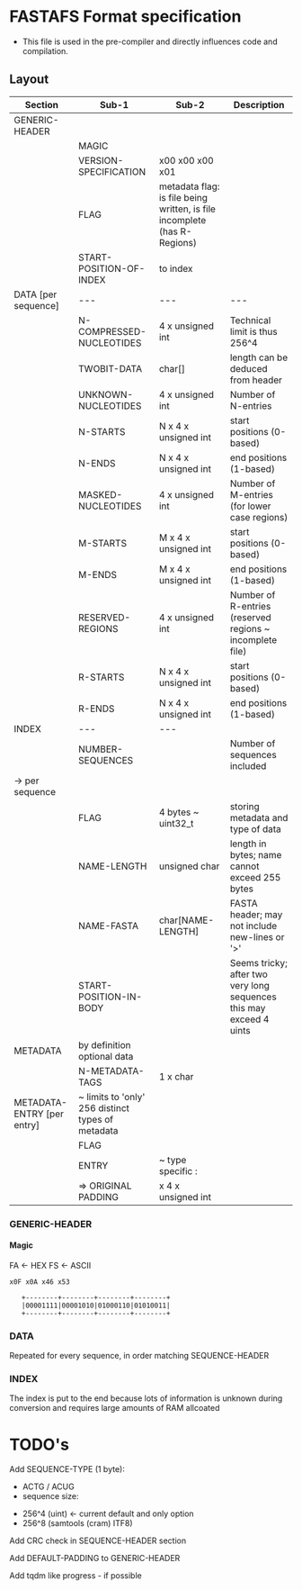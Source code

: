# FASTAFS Format specification

* This file is used in the pre-compiler and directly influences code and compilation.

## Layout ## 

| Section | Sub-1 | Sub-2 | Description |
| ------ | ------ | ------ | ------ |
| GENERIC-HEADER |        |        |        |
|        | MAGIC |  |         |
|        | VERSION-SPECIFICATION | x00 x00 x00 x01 |         |
|        | FLAG | metadata flag: is file being written, is file incomplete (has R-Regions) |         |
|        | START-POSITION-OF-INDEX | to index | 
| DATA [per sequence] | --- | --- | --- |
|        | N-COMPRESSED-NUCLEOTIDES | 4 x unsigned int | Technical limit is thus 256^4 |
|        | TWOBIT-DATA | char[] | length can be deduced from header |
|        | UNKNOWN-NUCLEOTIDES | 4 x unsigned int | Number of N-entries |
|        | N-STARTS | N x 4 x unsigned int | start positions (0-based) |
|        | N-ENDS | N x 4 x unsigned int | end positions (1-based) |
|        | MASKED-NUCLEOTIDES | 4 x unsigned int | Number of M-entries (for lower case regions) |
|        | M-STARTS | M x 4 x unsigned int | start positions (0-based) |
|        | M-ENDS | M x 4 x unsigned int | end positions (1-based) |
|        | RESERVED-REGIONS | 4 x unsigned int | Number of R-entries (reserved regions ~ incomplete file) |
|        | R-STARTS | N x 4 x unsigned int | start positions (0-based) |
|        | R-ENDS | N x 4 x unsigned int | end positions (1-based) |
| INDEX  | --- | --- |  |
|        | NUMBER-SEQUENCES |  | Number of sequences included |
|   -> per sequence | 
|        | FLAG | 4 bytes ~ uint32_t | storing metadata and type of data |
|        | NAME-LENGTH | unsigned char | length in bytes; name cannot exceed 255 bytes |
|        | NAME-FASTA | char[NAME-LENGTH] | FASTA header; may not include new-lines or '>' |
|        | START-POSITION-IN-BODY |  | Seems tricky; after two very long sequences this may exceed 4 uints |
| METADATA | by definition optional data |
|          | N-METADATA-TAGS | 1 x char |
| METADATA-ENTRY [per entry] |  ~ limits to 'only' 256 distinct types of metadata
|          | FLAG | 
|          | ENTRY | ~ type specific : |
|          | => ORIGINAL PADDING | x 4 x unsigned int |


### GENERIC-HEADER ###

#### Magic ####

FA <- HEX
FS <- ASCII

`x0F x0A x46 x53`

```
   +--------+--------+--------+--------+
   |00001111|00001010|01000110|01010011|
   +--------+--------+--------+--------+
```

### DATA ###

Repeated for every sequence, in order matching SEQUENCE-HEADER


### INDEX ###

The index is put to the end because lots of information is unknown during conversion and requires large amounts of RAM allcoated
 

# TODO's #
Add SEQUENCE-TYPE (1 byte):
  * ACTG / ACUG
  * sequence size:
   - 256^4 (uint)  <- current default and only option
   - 256^8 (samtools (cram) ITF8)

Add CRC check in SEQUENCE-HEADER section

Add DEFAULT-PADDING to GENERIC-HEADER

Add tqdm like progress - if possible
